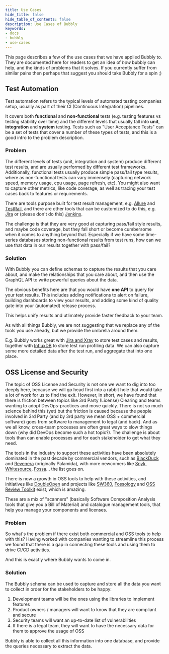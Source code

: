 ```yaml
---
title: Use Cases
hide_title: false
hide_table_of_contents: false
description: Use Cases of Bubbly
keywords:
- docs
- bubbly
- use-cases
---
```


This page describes a few of the use cases that we have applied Bubbly to.
They are documented here for readers to get an idea of *how* bubbly can help, and the kinds of problems that it solves.
If you currently suffer from similar pains then perhaps that suggest you should take Bubbly for a spin ;)

## Test Automation

Test automation refers to the typical levels of automated testing companies setup, usually as part of their CI (Continuous Integration) pipelines.

It covers both **functional** and **non-functional** tests (e.g. testing features vs testing stability over time) and the different levels that usually fall into **unit**, **integration** and **system** testing.
Tests such as "User Acceptance Tests" can be a set of tests that cover a number of these types of tests, and this is a good intro to the problem description.

### Problem

The different levels of tests (unit, integration and system) produce different test results, and are usually performed by different test frameworks.
Additionally, functional tests usually produce simple pass/fail type results, where as non-functional tests can vary immensely (capturing network speed, memory usage, cpu usage, page refresh, etc).
You might also want to capture other metrics, like code coverage, as well as tracing your test cases back to features or requirements.

There are tools purpose built for test result management, e.g. [Allure](http://allure.qatools.ru/) and [TestRail](https://www.gurock.com/testrail/), and there are other tools that can be customized to do this, e.g. [Jira](https://www.atlassian.com/software/jira) or (please don't do this) [Jenkins](https://www.jenkins.io/).

The challenge is that they are very good at capturing pass/fail style results, and maybe code coverage, but they fall short or become cumbersome when it comes to anything beyond that.
Especially if we have some time-series databases storing non-functional results from test runs, how can we use that data in our results together with pass/fail?

### Solution

With Bubbly you can define schemas to capture the results that you care about, and make the relationships that you care about, and then use the GraphQL API to write powerful queries about the data.

The obvious benefits here are that you would have **one API** to query for your test results.
This includes adding notifications to alert on failure, building dashboards to view your results, and adding some kind of quality gate into your (automated) release process.

This helps unify results and utlimately provide faster feedback to your team.

As with all things Bubbly, we are not suggesting that we replace any of the tools you use already, but we provide the umbrella around them.

E.g. Bubbly works great with [Jira and Xray](https://www.getxray.app/) to store test cases and results, together with [InfluxDB](https://www.influxdata.com/) to store test run profiling data.
We can also capture some more detailed data after the test run, and aggregate that into one place.

## OSS License and Security

The topic of OSS License and Security is not one we want to dig into too deeply here, because we will go head first into a rabbit hole that would take a lot of work for us to find the exit.
However, in short, we have found that there is friction between topics like 3rd Party (License) Clearing and teams wanting to adopt DevOps-practices and move quickly.
There is not so much science behind this (yet) but the friction is caused because the people involved in 3rd Party (and by 3rd party we mean OSS + commercial software) goes from software to management to legal (and back).
And as we all know, cross-team processes are often great ways to slow things down (why did DevOps become such a hot topic?).
The challenge is about tools than can enable processes and for each stakeholder to get what they need.

The tools in the industry to support these activities have been absolutely dominated in the past decade by commercial vendors, such as [BlackDuck](https://www.blackducksoftware.com/) and [Revenera](https://www.revenera.com/protect/products.html) (originally Palamida), with more newcomers like [Snyk](https://snyk.io/), [Whitesource](https://www.whitesourcesoftware.com/), [Fossa](https://fossa.com/)... the list goes on.

There is now a growth in OSS tools to help with these activities, and initiatives like [DoubleOpen](https://www.doubleopen.org/) and projects like [SW360](https://www.eclipse.org/sw360/), [Fossology](https://www.fossology.org/) and [OSS Review Toolkit](https://github.com/oss-review-toolkit/ort) exist, which is amazing.

These are a mix of "scanners" (basically Software Composition Analysis tools that give you a Bill of Material) and catalogue management tools, that help you manage your components and licenses.

### Problem

So what's the problem if there exist both commercial and OSS tools to help with this?
Having worked with companies wanting to streamline this process we found that there is a gap in connecting these tools and using them to drive CI/CD activities.

And this is exactly where Bubbly wants to come in.

### Solution

The Bubbly schema can be used to capture and store all the data you want to collect in order for the stakeholders to be happy:

1. Development teams will be the ones using the libraries to implement features
2. Product owners / managers will want to know that they are compliant and secure
3. Security teams will want an up-to-date list of vulnerabilities
4. If there is a legal team, they will want to have the necessary data for them to approve the usage of OSS

Bubbly is able to collect all this information into one database, and provide the queries necessary to extract the data.

